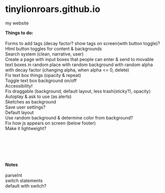 # tinylionroars.github.io
my website

<b> Things to do: </b> <br><br>
  Forms to add tags (decay factor? show tags on screen(with button toggle)?<br>
  Html button toggles for content & backgrounds<br>
  Search system (clean, narrative, user)<br>
  Create a page with input boxes that people can enter & send to movable text boxes in random place with random background with random alpha with decay factor (changing alpha, when alpha <= 0, delete)<br>
  Fix text box things (opacity & repeat)<br>
  Toggle text box background on/off<br>
  Accessibility!<br>
  Fix draggable (background, default layout, less trash(sticky?), opacity)<br>
  Autoplay & ask to use (as alerts)<br>
  Sketches as background<br>
  Save user settings?<br>
  Default layout<br>
  Use random background & determine color from background?<br>
  Fix how js appears on screen (below footer)<br>
  Make it lightweight?<br>
  
 <br><br><br><br><br>
 <b>Notes</b><br><br>
 parseInt<br>
 switch statements<br>
 default with switch?<br>
 
  
  
  
